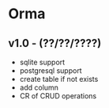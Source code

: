 # Orma

## v1.0 - (??/??/????)

 - sqlite support
 - postgresql support
 - create table if not exists
 - add column
 - CR of CRUD operations
